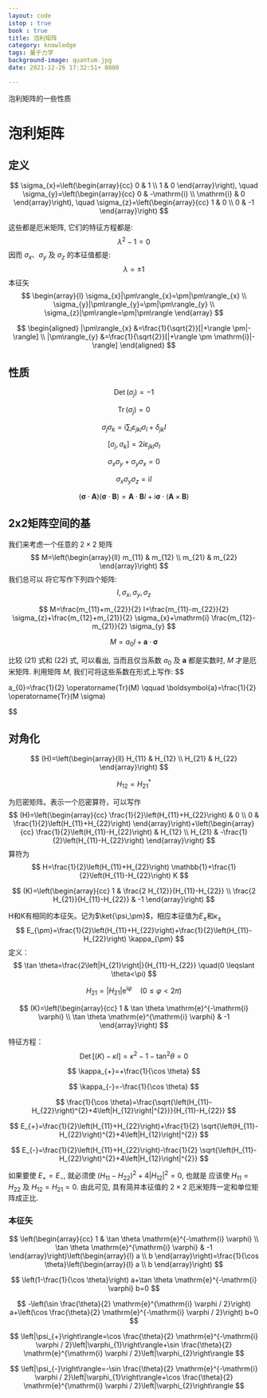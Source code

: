 ```yaml
---
layout: code
istop : true
book : true
title: 泡利矩阵
category: knowledge
tags: 量子力学
background-image: quantum.jpg
date: 2021-12-26 17:32:51+ 0800

---
```


泡利矩阵的一些性质 <!-- more -->

# 泡利矩阵

## 定义

$$
\sigma_{x}=\left(\begin{array}{cc}
0 & 1 \\
1 & 0
\end{array}\right), \quad \sigma_{y}=\left(\begin{array}{cc}
0 & -\mathrm{i} \\
\mathrm{i} & 0
\end{array}\right), \quad \sigma_{z}=\left(\begin{array}{cc}
1 & 0 \\
0 & -1
\end{array}\right)
$$

这些都是厄米矩阵, 它们的特征方程都是:
$$
\lambda^{2}-1=0
$$
因而 $\sigma_{x} 、 \sigma_{y}$ 及 $\sigma_{z}$ 的本征值都是:
$$
\lambda=\pm 1
$$
本征矢
$$
\begin{array}{l}
\sigma_{x}|\pm\rangle_{x}=\pm|\pm\rangle_{x} \\
\sigma_{y}|\pm\rangle_{y}=\pm|\pm\rangle_{y} \\
\sigma_{z}|\pm\rangle=\pm|\pm\rangle
\end{array}
$$

$$
\begin{aligned}
|\pm\rangle_{x} &=\frac{1}{\sqrt{2}}[|+\rangle \pm|-\rangle] \\
|\pm\rangle_{y} &=\frac{1}{\sqrt{2}}[|+\rangle \pm \mathrm{i}|-\rangle]
\end{aligned}
$$

## 性质

$$
\operatorname{Det}\left(\sigma_{j}\right)=-1
$$

$$
\operatorname{Tr}\left(\sigma_{j}\right)=0
$$

$$
\sigma_{j} \sigma_{k}=\mathrm{i} \sum_{l} \varepsilon_{j k l} \sigma_{l}+\delta_{j k} I
$$

$$
[\sigma_j,\sigma_k]=2i\varepsilon_{jkl}\sigma_l
$$

$$
\sigma_{x} \sigma_{y}+\sigma_{y} \sigma_{x}=0
$$

$$
\sigma_{x} \sigma_{y} \sigma_{z}=\mathrm{i} I
$$

$$
(\boldsymbol{\sigma} \cdot \boldsymbol{A})(\boldsymbol{\sigma} \cdot \boldsymbol{B})=\boldsymbol{A} \cdot \boldsymbol{B} I+\mathrm{i} \boldsymbol{\sigma} \cdot(\boldsymbol{A} \times \boldsymbol{B})
$$

## 2x2矩阵空间的基

我们来考虑一个任意的 $2 \times 2$ 矩阵
$$
M=\left(\begin{array}{ll}
m_{11} & m_{12} \\
m_{21} & m_{22}
\end{array}\right)
$$
我们总可以 将它写作下列四个矩阵:
$$
I, \sigma_{x}, \sigma_{y}, \sigma_{z}
$$

$$
M=\frac{m_{11}+m_{22}}{2} I+\frac{m_{11}-m_{22}}{2} \sigma_{z}+\frac{m_{12}+m_{21}}{2} \sigma_{x}+\mathrm{i} \frac{m_{12}-m_{21}}{2} \sigma_{y}
$$

$$
M=a_{0} I+\boldsymbol{a} \cdot \boldsymbol{\sigma}
$$

比较 (21) 式和 (22) 式, 可以看出, 当而且仅当系数 $a_{0}$ 及 $\boldsymbol{a}$ 都是实数时, $M$ 才是厄米矩阵. 利用矩阵 $M$, 我们可将这些系数在形式上写作:
$$

a_{0}=\frac{1}{2} \operatorname{Tr}(M) \qquad
\boldsymbol{a}=\frac{1}{2} \operatorname{Tr}(M \sigma)
$$

## 对角化

$$
(H)=\left(\begin{array}{ll}
H_{11} & H_{12} \\
H_{21} & H_{22}
\end{array}\right)
$$

$$
H_{12}=H_{21}^{*}
$$

为厄密矩阵。表示一个厄密算符，可以写作
$$
(H)=\left(\begin{array}{cc}
\frac{1}{2}\left(H_{11}+H_{22}\right) & 0 \\
0 & \frac{1}{2}\left(H_{11}+H_{22}\right)
\end{array}\right)+\left(\begin{array}{cc}
\frac{1}{2}\left(H_{11}-H_{22}\right) & H_{12} \\
H_{21} & -\frac{1}{2}\left(H_{11}-H_{22}\right)
\end{array}\right)
$$
算符为
$$
H=\frac{1}{2}\left(H_{11}+H_{22}\right) \mathbb{1}+\frac{1}{2}\left(H_{11}-H_{22}\right) K
$$

$$
(K)=\left(\begin{array}{cc}
1 & \frac{2 H_{12}}{H_{11}-H_{22}} \\
\frac{2 H_{21}}{H_{11}-H_{22}} & -1
\end{array}\right)
$$

H和K有相同的本征矢。记为$\ket{\psi_\pm}$，相应本征值为$E_{\pm}$和$\kappa_{\pm}$
$$
E_{\pm}=\frac{1}{2}\left(H_{11}+H_{22}\right)+\frac{1}{2}\left(H_{11}-H_{22}\right) \kappa_{\pm}
$$
定义：
$$
\tan \theta=\frac{2\left|H_{21}\right|}{H_{11}-H_{22}} \quad(0 \leqslant \theta<\pi)
$$

$$
H_{21}=\left|H_{21}\right| \mathrm{e}^{\mathrm{i} \varphi} \quad(0 \leqslant \varphi<2 \pi)
$$

$$
(K)=\left(\begin{array}{cc}
1 & \tan \theta \mathrm{e}^{-\mathrm{i} \varphi} \\
\tan \theta \mathrm{e}^{\mathrm{i} \varphi} & -1
\end{array}\right)
$$

特征方程：
$$
\operatorname{Det}[(K)-\kappa I]=\kappa^{2}-1-\tan ^{2} \theta=0
$$

$$
\kappa_{+}=+\frac{1}{\cos \theta}
$$

$$
\kappa_{-}=-\frac{1}{\cos \theta}
$$

$$
\frac{1}{\cos \theta}=\frac{\sqrt{\left(H_{11}-H_{22}\right)^{2}+4\left|H_{12}\right|^{2}}}{H_{11}-H_{22}}
$$

$$
E_{+}=\frac{1}{2}\left(H_{11}+H_{22}\right)+\frac{1}{2} \sqrt{\left(H_{11}-H_{22}\right)^{2}+4\left|H_{12}\right|^{2}}
$$

$$
E_{-}=\frac{1}{2}\left(H_{11}+H_{22}\right)-\frac{1}{2} \sqrt{\left(H_{11}-H_{22}\right)^{2}+4\left|H_{12}\right|^{2}}
$$

如果要使 $E_{+}=E_{-}$, 就必须使 $\left(H_{11}-H_{22}\right)^{2}+4\left|H_{12}\right|^{2}=0$, 也就是 应该使 $H_{11}=H_{22}$ 及 $H_{12}=H_{21}=0$. 由此可见, 具有简并本征值的 $2 \times 2$ 厄米矩阵一定和单位矩阵成正比.

### 本征矢

$$
\left(\begin{array}{cc}
1 & \tan \theta \mathrm{e}^{-\mathrm{i} \varphi} \\
\tan \theta \mathrm{e}^{\mathrm{i} \varphi} & -1
\end{array}\right)\left(\begin{array}{l}
a \\
b
\end{array}\right)=\frac{1}{\cos \theta}\left(\begin{array}{l}
a \\
b
\end{array}\right)
$$

$$
\left(1-\frac{1}{\cos \theta}\right) a+\tan \theta \mathrm{e}^{-\mathrm{i} \varphi} b=0
$$

$$
-\left(\sin \frac{\theta}{2} \mathrm{e}^{\mathrm{i} \varphi / 2}\right) a+\left(\cos \frac{\theta}{2} \mathrm{e}^{-\mathrm{i} \varphi / 2}\right) b=0
$$

$$
\left|\psi_{+}\right\rangle=\cos \frac{\theta}{2} \mathrm{e}^{-\mathrm{i} \varphi / 2}\left|\varphi_{1}\right\rangle+\sin \frac{\theta}{2} \mathrm{e}^{\mathrm{i} \varphi / 2}\left|\varphi_{2}\right\rangle
$$

$$
\left|\psi_{-}\right\rangle=-\sin \frac{\theta}{2} \mathrm{e}^{-\mathrm{i} \varphi / 2}\left|\varphi_{1}\right\rangle+\cos \frac{\theta}{2} \mathrm{e}^{\mathrm{i} \varphi / 2}\left|\varphi_{2}\right\rangle
$$
